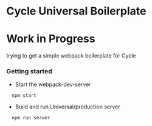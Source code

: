 # Cycle Universal Boilerplate
# Work in Progress 
trying to get a simple webpack boilerplate for Cycle

### Getting started

- Start the webpack-dev-server
```
  npm start
```
- Build and run Universal/production server
```
  npm run server
```
